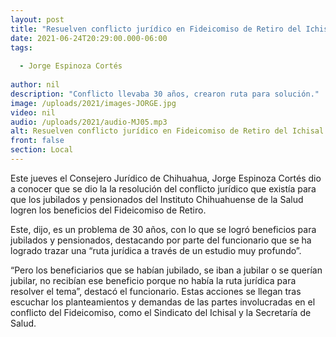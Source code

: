 ```yaml
---
layout: post
title: "Resuelven conflicto jurídico en Fideicomiso de Retiro del Ichisal"
date: 2021-06-24T20:29:00.000-06:00
tags:
  
  - Jorge Espinoza Cortés
  
author: nil
description: "Conflicto llevaba 30 años, crearon ruta para solución."
image: /uploads/2021/images-JORGE.jpg
video: nil
audio: /uploads/2021/audio-MJ05.mp3
alt: Resuelven conflicto jurídico en Fideicomiso de Retiro del Ichisal
front: false
section: Local
---
```


Este jueves el Consejero Jurídico de Chihuahua, Jorge Espinoza Cortés dio a conocer que se dio la la resolución del conflicto jurídico que existía para que los jubilados y pensionados del Instituto Chihuahuense de la Salud logren los beneficios del Fideicomiso de Retiro.

Este, dijo, es un problema de 30 años, con lo que se logró beneficios para jubilados y pensionados, destacando por parte del funcionario que se ha logrado trazar una “ruta jurídica a través de un estudio muy profundo”. 

“Pero los beneficiarios que se habían jubilado, se iban a jubilar o se querían jubilar, no recibían ese beneficio porque no había la ruta jurídica para resolver el tema”, destacó el funcionario. Estas acciones se llegan tras escuchar los planteamientos y demandas de las partes involucradas en el conflicto del Fideicomiso, como el Sindicato del Ichisal y la Secretaría de Salud.

